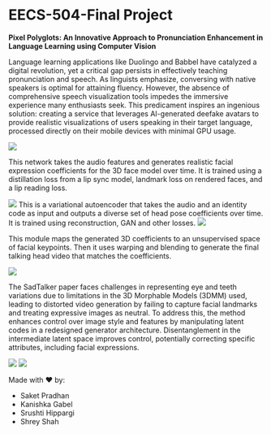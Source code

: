 # EECS-504-Final Project
**Pixel Polyglots: An Innovative Approach to Pronunciation Enhancement in Language Learning using Computer Vision**


Language learning applications like Duolingo and Babbel have catalyzed a digital revolution, yet a critical gap persists in effectively teaching pronunciation and speech. As linguists emphasize, conversing with native speakers is optimal for attaining fluency. However, the absence of comprehensive speech visualization tools impedes the immersive experience many enthusiasts seek. This predicament inspires an ingenious solution: creating a service that leverages AI-generated deefake avatars to provide realistic visualizations of users speaking in their target language, processed directly on their mobile devices with minimal GPU usage.



<img src="https://raw.githubusercontent.com/Saketspradhan/EECS-504-F23/main/Readme_data/Overall.jpg">

This network takes the audio features and generates realistic facial expression coefficients for the 3D face model over time. It is trained using a distillation loss from a lip sync model, landmark loss on rendered faces, and a lip reading loss.

<img src="https://raw.githubusercontent.com/Saketspradhan/EECS-504-F23/main/Readme_data/ExpNet.jpg">
This is a variational autoencoder that takes the audio and an identity code as input and outputs a diverse set of head pose coefficients over time. It is trained using reconstruction, GAN and other losses.

<img src="https://raw.githubusercontent.com/Saketspradhan/EECS-504-F23/main/Readme_data/PoseVAE.jpg">

This module maps the generated 3D coefficients to an unsupervised space of facial keypoints. Then it uses warping and blending to generate the final talking head video that matches the coefficients.

<img src="https://raw.githubusercontent.com/Saketspradhan/EECS-504-F23/main/Readme_data/FaceRender.jpg">

The SadTalker paper faces challenges in representing eye and teeth variations due to limitations in the 3D Morphable Models (3DMM) used, leading to distorted video generation by failing to capture facial landmarks and treating expressive images as neutral. To address this, the method enhances control over image style and features by manipulating latent codes in a redesigned generator architecture. Disentanglement in the intermediate latent space improves control, potentially correcting specific attributes, including facial expressions.

<img src="https://raw.githubusercontent.com/Saketspradhan/EECS-504-F23/main/Readme_data/latent_codes.jpg">

<img src="https://raw.githubusercontent.com/Saketspradhan/EECS-504-F23/main/Readme_data/StyleGan_result.png">

Made with ❤️ by: 
* Saket Pradhan
* Kanishka Gabel
* Srushti Hippargi
* Shrey Shah
